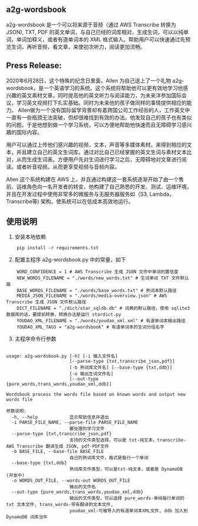 ## a2g-wordsbook

a2g-wordsbook 是一个可以将来源于音频（通过 AWS Transcribe 转换为 JSON), TXT, PDF 的英文单词，与自己已经的词库相对，生成生词，可以以纯单词，单词加释义，或者有道单词本的 XML 格式输入。帮助用户可以快速通过先预览生词，再听音频，看文章，来使初次听力，阅读更加流畅。

## Press Release:

2020年6月28日，这个特殊的纪念日里面，Allen 为自己送上了一个礼物 a2g-wordsbook，是一个英语学习的系统。这个系统将帮助他可以更有效地学习他感兴趣的英文素材文章。同时提高他的英文听力与阅读能力，为未来洋参加国际会议，学习英文视频打下扎实基础。同时为未来他的孩子做同样的事情提供相应的能力。
Allen做为一个没有国际留学背景却有着跨国公司工作经验的人，工作英文中一直有一些瓶颈无法突破，但却很难找到有效的办法。他发现自己的孩子也有类似的问题。于是他想到做一个学习系统，可以方便地帮助他快速而且无障碍学习感兴趣的国际内容。

用户可以通过上传他们感兴趣的视频，文本，声音等多媒体素材。来得到相应的文本，并且建立自己的英文生词库。通过对比自己已经掌握的英文生词与素材文本比对，从而生成生词表。方便用户先对生词进行学习之后，无障碍地对文章进行阅读。或者听音视频。从而更享受视频与音频内容。

Allen 这个系统构建在 AWS 上，并且通过构建这一套系统逐渐开始了由一个售前、运维角色向一名开发者的转变，他构建了自己熟悉的开发、测试、运维环境，并且在开发过程中使用非常多的微服务与无服务器服务如（S3, Lambda，Transcribe等) 架构。使系统可以在低成本高效地运行。

## 使用说明

1. 安装本地依赖
```
	pip install -r requirements.txt
```

2. 配置主程序 a2g-wordsbook.py 中的常量，如下
```
	WORD_CONFIDENCE = 1 # AWS Transcribe 生成 JSON 文件中单词的置信度
	NEW_WORDS_FILENAME = "./words/new_words.txt" # 生词单词 TXT 文件默认路
	BASE_WORDS_FILENAME = "./words/base_words.txt" # 熟词本默认路径
	MEDIA_JSON_FILENAME = "./words/media-overview.json" # AWS Transcribe 生成 JSON 文件默认路径
	DICT_FILENAME = "./dict/star_sqldb.db" # 词典的默认路径，使用 sqlite3 数据库的话，要提前转换，转换办法是运行 stardict.py
	YOUDAO_XML_FILENAME = "./words/youdao_xml.xml" # 有道单词本输出路径
	YOUDAO_XML_TAGS = "a2g-wordsbook" # 有道单词本的生词分组名字
```

3. 主程序命令行参数
```

usage: a2g-wordsbook.py [-h] [-i 输入文件名]
                        [--parse-type {txt,transcribe_json,pdf}]
                        [-b 熟词库文件名] [--base-type {txt,ddb}]
                        [-o 输出生词文件名]
                        [--out-type {pure_words,trans_words,youdao_xml,ddb}]

Wordsbook process the words file based on known words and output new words file

参数说明:
  -h, --help            显示帮助信息并退出
  -i PARSE_FILE_NAME, --parse-file PARSE_FILE_NAME
                        要处理的学习文件
  --parse-type {txt,transcribe_json,pdf}
                        支持的文件类型选择，可以是 txt-纯文本，transcribe-AWS Transcribe 翻译生成 JSON, pdf-PDF文件
  -b BASE_FILE, --base-file BASE_FILE
                        自己的熟词库文件，格式是每行一个单词
  --base-type {txt,ddb}
                        熟词库文件类型，可以是txt-纯文本，或者是 DynamoDB (开发中)
  -o WORDS_OUT_FILE, --words-out WORDS_OUT_FILE
                        输出的文件名
  --out-type {pure_words,trans_words,youdao_xml,ddb}
                        输出的文件类型，可以选择 pure_words-单纯每行单词的 txt 文本文件, trans_words-带有翻译的文本文件,
                        youdao_xml-可被导入的有道单词本XML文件, ddb 加入到 DynamoDB 词库当中
